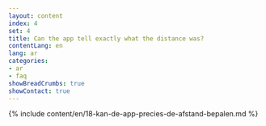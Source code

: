 ```yaml
---
layout: content
index: 4
set: 4
title: Can the app tell exactly what the distance was?
contentLang: en
lang: ar
categories:
- ar
- faq
showBreadCrumbs: true
showContact: true
---
```

{% include content/en/18-kan-de-app-precies-de-afstand-bepalen.md %}

